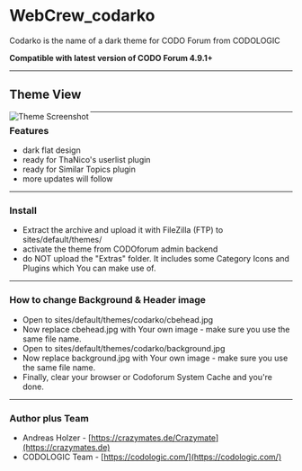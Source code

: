 # WebCrew_codarko
 Codarko is the name of a dark theme for CODO Forum from CODOLOGIC

**Compatible with latest version of CODO Forum 4.9.1+**

***


## Theme View
<a href="http://crazymates.de">
    <img src="https://github.com/WebCrew/WebCrew_codarko/blob/master/thumbnail.png?raw=true" alt="Theme Screenshot"
         title="CODO Forum Codarko Theme - Standard View" align="left" />
</a>

***



### Features
- dark flat design
- ready for ThaNico's userlist plugin
- ready for Similar Topics plugin
- more updates will follow

***



### Install
- Extract the archive and upload it with FileZilla (FTP) to sites/default/themes/
- activate the theme from CODOforum admin backend
- do NOT upload the "Extras" folder. It includes some Category Icons and Plugins which You can make use of.

***


### How to change Background & Header image
- Open to sites/default/themes/codarko/cbehead.jpg
- Now replace cbehead.jpg with Your own image - make sure you use the same file name.
- Open to sites/default/themes/codarko/background.jpg
- Now replace background.jpg with Your own image - make sure you use the same file name.
- Finally, clear your browser or Codoforum System Cache and you're done.

***



### Author plus Team
- Andreas Holzer - [https://crazymates.de/Crazymate](https://crazymates.de)
- CODOLOGIC Team - [https://codologic.com/](https://codologic.com/)

